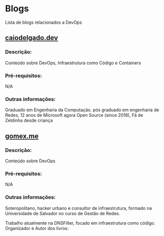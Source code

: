 # Blogs

Lista de blogs relacionados a DevOps

## [caiodelgado.dev](https://caiodelgado.dev)

### Descrição:
Conteúdo sobre DevOps, Infraestrutura como Código e Containers

### Pré-requisitos:
N/A


### Outras informações:
Graduado em Engenharia da Computação. pós graduado em engenharia de Redes, 12 anos de Microsoft agora Open Source (since 2018), Fã de Zeldinha desde criança

## [gomex.me](https://gomex.me)

### Descrição:
Conteúdo sobre DevOps

### Pré-requisitos:
N/A

### Outras informações:
Soteropolitano, hacker urbano e consultor de infraestrutura, formado na Universidade de Salvador no curso de Gestão de Redes.

Trabalho atualmente na DNSFilter, focado em infraestrutura como código. Organizador e Autor dos livros:
